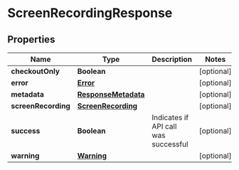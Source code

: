 
# ScreenRecordingResponse

## Properties
Name | Type | Description | Notes
------------ | ------------- | ------------- | -------------
**checkoutOnly** | **Boolean** |  |  [optional]
**error** | [**Error**](Error.md) |  |  [optional]
**metadata** | [**ResponseMetadata**](ResponseMetadata.md) |  |  [optional]
**screenRecording** | [**ScreenRecording**](ScreenRecording.md) |  |  [optional]
**success** | **Boolean** | Indicates if API call was successful |  [optional]
**warning** | [**Warning**](Warning.md) |  |  [optional]



